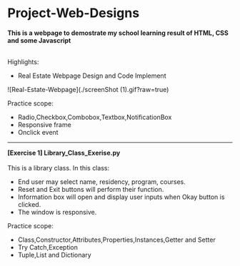 # Project-Web-Designs
**This is a webpage to demostrate my school learning result of HTML, CSS and some Javascript**<br><br>

Highlights:
* Real Estate Webpage Design and Code Implement
 
![Real-Estate-Webpage](./screenShot (1).gif?raw=true)

Practice scope:
* Radio,Checkbox,Combobox,Textbox,NotificationBox
* Responsive frame
* Onclick event
---------------------------------------------------------------------------------
**[Exercise 1] Library_Class_Exerise.py**<br><br>
This is a library class. In this class:
* End user may select name, residency, program, courses.
* Reset and Exit buttons will perform their function.
* Information box will open and display user inputs when Okay button is clicked. 
* The window is responsive.

Practice scope:
* Class,Constructor,Attributes,Properties,Instances,Getter and Setter
* Try Catch,Exception
* Tuple,List and Dictionary
